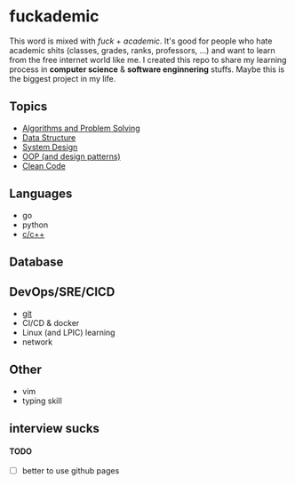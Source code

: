 # fuckademic
This word is mixed with *fuck* + *academic*. It's good for people who hate academic shits (classes, grades, ranks, professors, ...) and want to learn from the free internet world like me.
I created this repo to share my learning process in **computer science** & **software enginnering** stuffs. Maybe this is the biggest project in my life.

## Topics

- [Algorithms and Problem Solving](./Algorithms)
- [Data Structure](https://github.com/mo1ein/cs-studies/blob/main/Data%20Sturcture/README.md)
- [System Design](./System%20Design)
- [OOP (and design patterns)](./OOP)
- [Clean Code](https://github.com/mo1ein/cs-studies/tree/main/Clean%20Code)


## Languages

- go
- python
- [c/c++](./Cpp)

## Database

## DevOps/SRE/CICD
- [git](./git)
- CI/CD & docker
- Linux (and LPIC) learning
- network

## Other
- vim
- typing skill

## interview sucks



#### TODO
- [ ] better to use github pages
